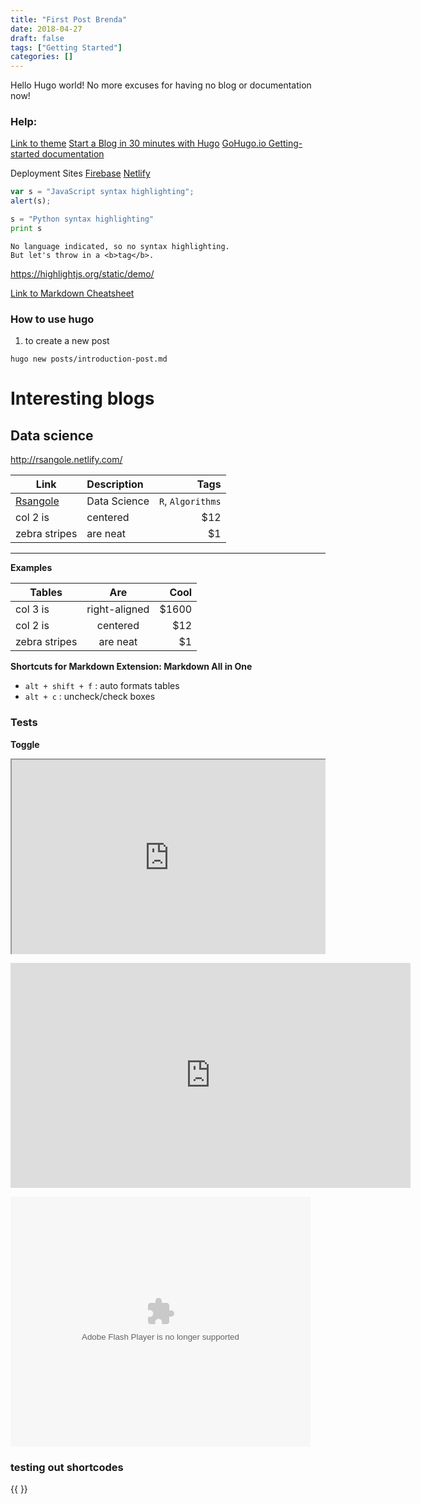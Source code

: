 ```yaml
---
title: "First Post Brenda"
date: 2018-04-27
draft: false
tags: ["Getting Started"]
categories: []
---
```


Hello Hugo world! No more excuses for having no blog or documentation now!

### Help:
[Link to theme](https://github.com/calintat/minimal/blob/master/exampleSite/content/post/goisforlovers.md)
[Start a Blog in 30 minutes with Hugo](https://opensource.com/article/18/3/start-blog-30-minutes-hugo)
[GoHugo.io Getting-started documentation](https://gohugo.io/getting-started/usage/)

Deployment Sites
[Firebase](https://animal-guesser-bthng.firebaseapp.com/)
[Netlify](https://suspicious-wilson-142037.netlify.com/)

```javascript
var s = "JavaScript syntax highlighting";
alert(s);
```
 
```python
s = "Python syntax highlighting"
print s
```
 
```
No language indicated, so no syntax highlighting. 
But let's throw in a <b>tag</b>.
```
https://highlightjs.org/static/demo/

[Link to Markdown Cheatsheet](https://github.com/adam-p/markdown-here/wiki/Markdown-Cheatsheet#code)

### How to use hugo

1. to create a new post

```terminal
hugo new posts/introduction-post.md 
```

# Interesting blogs

## Data science
http://rsangole.netlify.com/

| Link                                     | Description  | Tags              |
| ---------------------------------------- | :----------- | ----------------: |
| [Rsangole](http://rsangole.netlify.com/) | Data Science | `R`, `Algorithms` |
| col 2 is                                 | centered     | $12               |
| zebra stripes                            | are neat     | $1                |

-------------------

**Examples**

| Tables        | Are           | Cool  |
| ------------- | :-----------: | ----: |
| col 3 is      | right-aligned | $1600 |
| col 2 is      | centered      | $12   |
| zebra stripes | are neat      | $1    |


**Shortcuts for Markdown Extension: Markdown All in One**
+ `alt + shift + f` : auto formats tables
+ `alt + c` : uncheck/check boxes


### Tests
<p><strong>Toggle</strong></p>

<p>
<div style="position: relative; padding-bottom: 56.25%; padding-top: 30px; height: 0; overflow: hidden;">
  <iframe src="https://video.toggle.sg/en/video/series/eat-already-s4-4/ep10/596837" style="position: absolute; top: 0; left: 0; width: 100%; height: 100%;" webkitallowfullscreen mozallowfullscreen allowfullscreen></iframe>
 </div>
</p>

<iframe frameborder="0" width="640" height="360" allowfullscreen src="https://video.toggle.sg/en/embed/596837" ></iframe>

<embed src='http://player.youku.com/player.php/sid/XMzU1NzE0MTM3Ng==/v.swf' allowFullScreen='true' quality='high' width='480' height='400' align='middle' allowScriptAccess='always' type='application/x-shockwave-flash'></embed>

### testing out shortcodes

{{<togglesg toggleid="596837"> }}